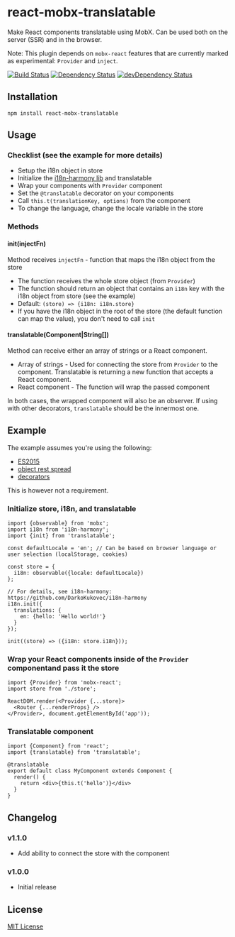 # react-mobx-translatable

Make React components translatable using MobX. Can be used both on the server (SSR) and in the browser.

Note: This plugin depends on ``mobx-react`` features that are currently marked as experimental: ``Provider`` and ``inject``.

[![Build Status](https://travis-ci.org/infinum/react-mobx-translatable.svg?branch=master)](https://travis-ci.org/infinum/react-mobx-translatable)
[![Dependency Status](https://david-dm.org/infinum/react-mobx-translatable.svg)](https://david-dm.org/infinum/react-mobx-translatable)
[![devDependency Status](https://david-dm.org/infinum/react-mobx-translatable/dev-status.svg)](https://david-dm.org/infinum/react-mobx-translatable#info=devDependencies)

## Installation

    npm install react-mobx-translatable

## Usage

### Checklist (see the example for more details)

* Setup the i18n object in store
* Initialize the [i18n-harmony lib](https://github.com/DarkoKukovec/i18n-harmony) and translatable
* Wrap your components with ``Provider`` component
* Set the ``@translatable`` decorator on your components
* Call ``this.t(translationKey, options)`` from the component
* To change the language, change the locale variable in the store

### Methods

#### init(injectFn)

Method receives ``injectFn`` - function that maps the i18n object from the store
* The function receives the whole store object (from ``Provider``)
* The function should return an object that contains an ``i18n`` key with the i18n object from store (see the example)
* Default: ``(store) => {i18n: i18n.store}``
* If you have the i18n object in the root of the store (the default function can map the value), you don't need to call ``init``

#### translatable(Component|String[])

Method can receive either an array of strings or a React component.

* Array of strings - Used for connecting the store from ``Provider`` to the component. Translatable is returning a new function that accepts a React component.
* React component - The function will wrap the passed component

In both cases, the wrapped component will also be an observer. If using with other decorators, ``translatable`` should be the innermost one.

## Example

The example assumes you're using the following:
* [ES2015](https://babeljs.io/docs/plugins/preset-es2015/)
* [object rest spread](http://babeljs.io/docs/plugins/transform-object-rest-spread/)
* [decorators](https://github.com/loganfsmyth/babel-plugin-transform-decorators-legacy)

This is however not a requirement.

### Initialize store, i18n, and translatable

    import {observable} from 'mobx';
    import i18n from 'i18n-harmony';
    import {init} from 'translatable';

    const defaultLocale = 'en'; // Can be based on browser language or user selection (localStorage, cookies)

    const store = {
      i18n: observable({locale: defaultLocale})
    };

    // For details, see i18n-harmony: https://github.com/DarkoKukovec/i18n-harmony
    i18n.init({
      translations: {
        en: {hello: 'Hello world!'}
      }
    });

    init((store) => ({i18n: store.i18n}));

### Wrap your React components inside of the ``Provider`` componentand pass it the store

    import {Provider} from 'mobx-react';
    import store from './store';

    ReactDOM.render(<Provider {...store}>
      <Router {...renderProps} />
    </Provider>, document.getElementById('app'));

### Translatable component

    import {Component} from 'react';
    import {translatable} from 'translatable';

    @translatable
    export default class MyComponent extends Component {
      render() {
        return <div>{this.t('hello')}</div>
      }
    }

## Changelog

### v1.1.0

* Add ability to connect the store with the component

### v1.0.0

* Initial release

## License
[MIT License](LICENSE)
